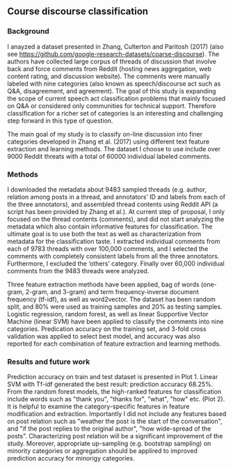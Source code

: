 ## Course discourse classification
### Background
I anayzed a dataset presented in Zhang, Culterton and Paritosh (2017) (also see https://github.com/google-research-datasets/coarse-discourse).  The authors have collected large corpus of threads of discussion that involve back and force comments from Reddit (hosting news aggregation, web content rating, and discussion website).  The comments were manually labeled with nine categories (also known as speech/discourse act such as Q&A, disagreement, and agreement).   The goal of this study is expanding the scope of current speech act classification problems that mainly focused on Q&A or considered only communities for technical support.  Therefore classification for a richer set of categories is an interesting and challenging step forward in this type of question. 

The main goal of my study is to classify on-line discussion into finer categories developed in Zhang et al. (2017) using different text feature extraction and learning methods.  The dataset I choose to use include over 9000 Reddit threats with a total of 60000 individual labeled comments.  

### Methods
I downloaded the metadata about 9483 sampled threads (e.g. author, relation among posts in a thread, and annotators’ ID and labels from each of the three annotators), and assembled thread contents using Reddit API (a script has been provided by Zhang et al.).  At current step of proposal, I only focused on the thread contents (comments), and did not start analyzing the metadata which also contain informative features for classification.  The ultimate goal is to use both the text as well as characterization from metadata for the classification taste.   I extracted individual comments from each of 9783 threads with over 100,000 comments, and I selected the comments with completely consistent labels from all the three annotators.  Furthermore, I excluded the ‘others’ category.  Finally over 60,000 individual comments from the 9483 threads were analyzed. 
	
Three feature extraction methods have been applied, bag of words (one-gram, 2-gram, and 3-gram) and term frequency-inverse document frequency (tf-idf), as well as word2vector.  The dataset has been random split, and 80% were used as training samples and 20% as testing samples.  Logistic regression, random forest, as well as linear Supportive Vector Machine (linear SVM) have been applied to classify the comments into nine categories.  Predication accuracy on the training set, and 3-fold cross validation was applied to select best model, and accuracy was also reported for each combination of feature extraction and learning methods.  

### Results and future work
Prediction accuracy on train and test dataset is presented in Plot 1.  Linear SVM with Tf-idf generated the best result: prediction accuracy 68.25%.   From the random forest models, the high-ranked features for classification include words such as "thank you", "thanks for", "what", "how" etc. (Plot 2). It is helpful to examine the category-specific features in feature modification and extraction.  Importantly I did not include any features based on post relation such as "weather the post is the start of the conversation", and "if the post replies to the original author", "how wide-spread of the posts".  Characterizing post relation will be a significant improvement of the study.  Moreover, appropriate up-sampling (e.g. bootstrap sampling) on minority categories or aggregation should be applired to improved prediction accuracy for minorigy categories. 
 

